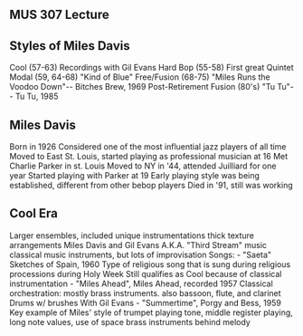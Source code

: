 MUS 307 Lecture
--

Styles of Miles Davis
-
Cool (57-63)
	Recordings with Gil Evans
Hard Bop (55-58)
	First great Quintet
Modal (59, 64-68)
	"Kind of Blue"
Free/Fusion (68-75)
	"Miles Runs the Voodoo Down"-- Bitches Brew, 1969
Post-Retirement Fusion (80's)
	"Tu Tu"-- Tu Tu, 1985
	
Miles Davis
-
Born in 1926
Considered one of the most influential jazz players of all time
Moved to East St. Louis, started playing as professional musician at 16
Met Charlie Parker in st. Louis
Moved to NY in '44, attended Juilliard for one year
Started playing with Parker at 19
Early playing style was being established, different from other bebop players
Died in '91, still was working

Cool Era
-
Larger ensembles, included unique instrumentations
thick texture arrangements
Miles Davis and Gil Evans
A.K.A. "Third Stream" music
	classical music instruments, but lots of improvisation
Songs:
	- "Saeta" Sketches of Spain, 1960
		Type of religious song that is sung during religious processions during Holy Week
		Still qualifies as Cool because of classical instrumentation
	- "Miles Ahead", Miles Ahead, recorded 1957
		Classical orchestration: mostly brass instruments. also bassoon, flute, and clarinet
		Drums w/ brushes
		With Gil Evans
	- "Summertime", Porgy and Bess, 1959
		Key example of Miles' style of trumpet playing
			tone, middle register playing, long note values, use of space
		brass instruments behind melody
